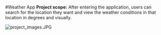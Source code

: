 #Weather App
**Project scope:**
After entering the application, users can search for the location they want and view the weather conditions in that location in degrees and visually.

![project_images.JPG](https://github.com/muhammedgmbsg/Weather_App/blob/main/%C4%B0mages/project_images.JPG)

